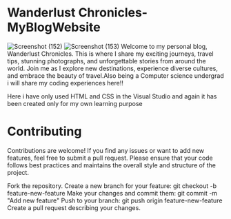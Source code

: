 # Wanderlust Chronicles-MyBlogWebsite
![Screenshot (152)](https://github.com/SukanyaGhosh6/Website-Wanderlust-Chronicles-MyBlog/assets/78369568/3f0d70c2-da71-4721-aa23-77a1886e8dc6)
![Screenshot (153)](https://github.com/SukanyaGhosh6/Website-Wanderlust-Chronicles-MyBlog/assets/78369568/cf5fc231-6d97-405c-a173-00051766824a)
 Welcome to my personal blog, Wanderlust Chronicles. This is where I share my exciting journeys, travel tips, stunning photographs, and unforgettable stories from around the world. Join me as I explore new destinations, experience diverse cultures, and embrace the beauty of travel.Also being a Computer science undergrad i will share my coding experiences here!!
 
 Here i have only used HTML and CSS in the Visual Studio and again it has been created only for my own learning purpose
# Contributing
Contributions are welcome! If you find any issues or want to add new features, feel free to submit a pull request. Please ensure that your code follows best practices and maintains the overall style and structure of the project.

Fork the repository.
Create a new branch for your feature: git checkout -b feature-new-feature
Make your changes and commit them: git commit -m "Add new feature"
Push to your branch: git push origin feature-new-feature
Create a pull request describing your changes.
